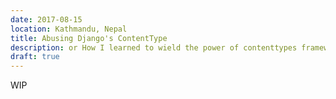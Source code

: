 ```yaml
---
date: 2017-08-15
location: Kathmandu, Nepal
title: Abusing Django's ContentType
description: or How I learned to wield the power of contenttypes framework
draft: true
---
```


WIP
